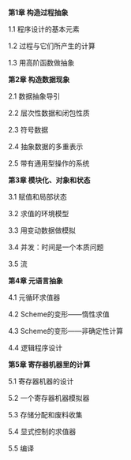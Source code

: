 
**第1章 构造过程抽象**

1.1 程序设计的基本元素

1.2 过程与它们所产生的计算

1.3 用高阶函数做抽象

**第2章 构造数据现象**

2.1 数据抽象导引

2.2 层次性数据和闭包性质

2.3 符号数据

2.4 抽象数据的多重表示

2.5 带有通用型操作的系统

**第3章 模块化、对象和状态**

3.1 赋值和局部状态

3.2 求值的环境模型

3.3 用变动数据做模拟

3.4 并发：时间是一个本质问题

3.5 流

**第4章 元语言抽象**

4.1 元循环求值器

4.2 Scheme的变形——惰性求值

4.3 Scheme的变形——非确定性计算

4.4 逻辑程序设计

**第5章 寄存器机器里的计算**

5.1 寄存器机器的设计

5.2 一个寄存器机器模拟器

5.3 存储分配和废料收集

5.4 显式控制的求值器

5.5 编译



